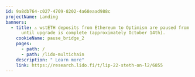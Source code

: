 ```yaml
---
id: 9a8db764-c027-4709-8202-4a68eaad988c
projectName: Landing
banners:
  - title: ⚠️ wstETH deposits from Ethereum to Optimism are paused from October 7th
      until upgrade is complete (approximately October 14th).
    cookieName: pause_bridge_2
    pages:
      - path: /
      - path: /lido-multichain
    description: " Learn more"
    link: https://research.lido.fi/t/lip-22-steth-on-l2/6855
---
```

